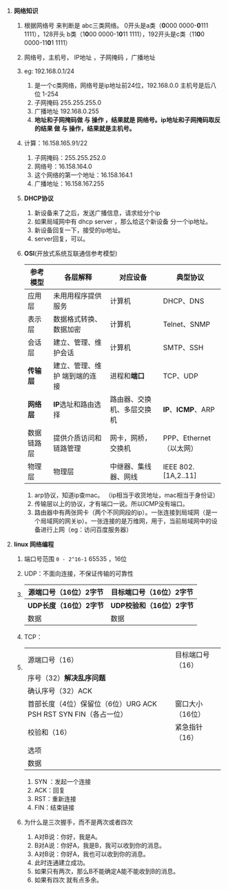 1. **网络知识**

   1. 根据网络号 来判断是 abc三类网络。 0开头是a类（**0**000 0000-**0**111 1111），128开头 b类（1**0**00 0000-1**0**11 1111），192开头是c类（11**0**0 0000-11**0**1 1111）

   2. 网络号，主机号， IP地址 ，子网掩码 ，广播地址

   3. eg: 192.168.0.1/24

      1. 是一个c类网络，网络号是ip地址前24位，192.168.0.0 主机号是后八位 1-254
      2. 子网掩码 255.255.255.0
      3. 广播地址 192.168.0.255
      4. **地址和子网掩码做 与 操作 ，结果就是 网络号。ip地址和子网掩码取反的结果 做 与 操作，结果就是主机号。**

   4. 计算：16.158.165.91/22

      1. 子网掩码：255.255.252.0
      2. 网络号：16.158.164.0
      3. 这个网络的第一个地址：16.158.164.1
      4. 广播地址：16.158.167.255

   5. **DHCP协议**

      1. 新设备来了之后，发送广播信息，请求给分个ip
      2. 如果局域网中有 dhcp server ，那么给这个新设备 分一个ip地址。
      3. 新设备回复一下，接受的ip地址。
      4. server回复，可以。

   6. **OSI**(开放式系统互联通信参考模型)

      | 参考模型   | 各层解释                      | 对应设备                   | 典型协议                |
      | ---------- | ----------------------------- | -------------------------- | ----------------------- |
      | 应用层     | 未用用程序提供服务            | 计算机                     | DHCP、DNS               |
      | 表示层     | 数据格式转换、数据加密        | 计算机                     | Telnet、SNMP            |
      | 会话层     | 建立、管理、维护会话          | 计算机                     | SMTP、SSH               |
      | **传输层** | 建立、管理、维护 端到端的连接 | 进程和**端口**             | TCP、UDP                |
      | **网络层** | **IP**选址和路由选择          | 路由器、交换机、多层交换机 | **IP**、**ICMP**、ARP   |
      | 数据链路层 | 提供介质访问和链路管理        | 网卡，网桥，交换机         | PPP、Ethernet（以太网） |
      | 物理层     | 物理层                        | 中继器、集线器、网线       | IEEE 802.[1A,2..11]     |

      1. arp协议，知道ip查mac。 （ip相当于收货地址，mac相当于身份证）
      2. 传输层以上的协议，才有端口一说。所以ICMP没有端口。
      3. 路由器中有两张网卡（两个不同网段的ip）。一张连接到局域网（是一个局域网的网关ip）。一张连接的是万维网，用于，当前局域网中的设备进行上网（eg：访问百度服务器）

2. **linux 网络编程**

   1. 端口号范围 `0 - 2^16-1` 65535 ，16位

   2. UDP：不面向连接，不保证传输的可靠性

   3. | 源端口号（16位）2字节    | 目标端口号（16位）2字节    |
      | ------------------------ | -------------------------- |
      | **UDP长度（16位）2字节** | **UDP校验和（16位）2字节** |
      | 数据                     | 数据                       |

   4. TCP：

   5. |                                                              |                  |
      | ------------------------------------------------------------ | ---------------- |
      | 源端口号（16）                                               | 目标端口号（16） |
      | 序号（32）**解决乱序问题**                                   |                  |
      | 确认序号（32）ACK                                            |                  |
      | 首部长度（4位）保留位（6位）URG ACK PSH RST SYN FIN（各占一位） | 窗口大小（16位） |
      | 校验和（16）                                                 | 紧急指针（16）   |
      | 选项                                                         |                  |
      | 数据                                                         |                  |

      1. SYN ：发起一个连接
      2. ACK：回复
      3. RST：重新连接
      4. FIN：结束链接

   6. 为什么是三次握手，而不是两次或者四次

      1. A对B说：你好，我是A。
      2. B对A说：你好A，我是B，我可以收到你的消息。
      3. A对B说：你好A，我也可以收到你的消息。
      4. 此时连通建立成功。
      5. 如果只有两次，那么B不能确定A能不能收到B的消息。
      6. 如果有四次 就有点多余。